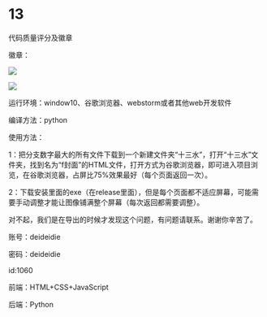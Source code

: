 # 13
代码质量评分及徽章

徽章：

![](https://img.shields.io/badge/浏览器-谷歌-yellow.svg)

![](https://img.shields.io/badge/屏幕比-75%-yellow.svg)

运行环境：window10、谷歌浏览器、webstorm或者其他web开发软件

编译方法：python

使用方法：

1：把分支数字最大的所有文件下载到一个新建文件夹“十三水”，打开“十三水”文件夹，找到名为“f封面”的HTML文件，打开方式为谷歌浏览器，即可进入项目浏览，在谷歌浏览器，占屏比75%效果最好（每个页面返回一次）。

2：下载安装里面的exe（在release里面），但是每个页面都不适应屏幕，可能需要手动调整才能让图像铺满整个屏幕（每次返回都需要调整）。

对不起，我们是在导出的时候才发现这个问题，有问题请联系。谢谢你辛苦了。

账号：deideidie

密码：deideidie

id:1060

前端：HTML+CSS+JavaScript

后端：Python
